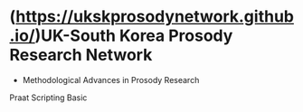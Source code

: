 # (https://ukskprosodynetwork.github.io/)UK-South Korea Prosody Research Network

- Methodological Advances in Prosody Research

Praat Scripting Basic
